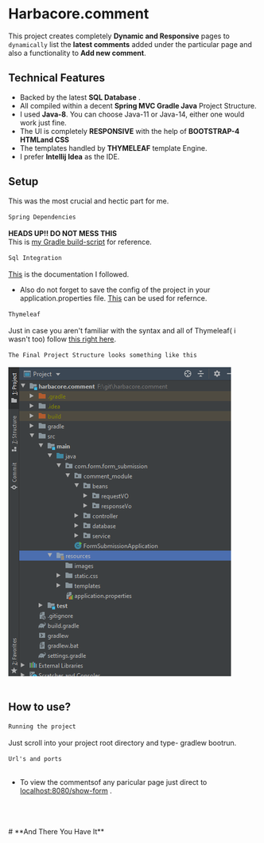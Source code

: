 # Harbacore.comment

This project creates  completely **Dynamic and Responsive** pages to `dynamically` list the **latest comments** added under the particular page and also a functionality to **Add new comment**.

## Technical Features
- Backed by the latest **SQL Database** .
- All compiled within a decent **Spring MVC Gradle Java** Project Structure.
- I used **Java-8**. You can choose Java-11 or Java-14, either one would work just fine.
- The UI is completely **RESPONSIVE** with the help of **BOOTSTRAP-4 HTMLand CSS**
- The templates handled by **THYMELEAF** template Engine.
- I prefer **Intellij Idea** as the IDE.

## Setup
This was the most crucial and hectic part for me.

`Spring Dependencies`
<br>
<br>
**HEADS UP!! DO NOT MESS THIS** 
<br>
This is [my Gradle build-script](https://github.com/sameer-garg/harbacore.comment/blob/master/build.gradle) for reference.

`Sql Integration`
<br>
<br>
[This](https://https://spring.io/guides/gs/accessing-data-mysql/) is the documentation I followed.
- Also  do not forget to save the config of the project in your application.properties file.
[This](https://github.com/sameer-garg/harbacore.comment/blob/master/src/main/resources/application.properties) can be used for refernce.

`Thymeleaf` 
<br>
<br>
Just in case you aren't familiar with the syntax and all of Thymeleaf( i wasn't too) follow [this right here](https://www.thymeleaf.org/). 

`The Final Project Structure looks something like this`
<br>
<br>
![Image of Project Structure](https://github.com/sameer-garg/harbacore.comment/blob/master/src/main/resources/images/Screenshot%20(193).png)
<br>
<br>
## How to use?
`Running the project`
<br>
<br>
Just scroll into your project root directory and type- gradlew bootrun.
 
`Url's and ports`
<br>
<br>
- To view the commentsof any paricular page just direct to [localhost:8080/show-form](https://localhost:8080/show-form?pg-id=samplepageid) .
<br>
<br>
<br>
# **And There You Have It**
